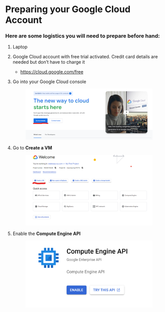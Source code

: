 # Preparing your Google Cloud Account

### Here are some logistics you will need to prepare before hand:

1. Laptop
2. Google Cloud account with free trial activated. Credit card details are needed but don’t have to charge it
   * https://cloud.google.com/free
3.  Go into your Google Cloud console&#x20;



    <figure><img src="../.gitbook/assets/image (59).png" alt=""><figcaption></figcaption></figure>
4.  Go to **Create a VM**&#x20;



    <figure><img src="../.gitbook/assets/image (60).png" alt=""><figcaption></figcaption></figure>
5.  Enable the **Compute Engine API**&#x20;

    <figure><img src="../.gitbook/assets/image (61).png" alt=""><figcaption></figcaption></figure>
